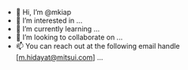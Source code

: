- 👋 Hi, I’m @mkiap
- 👀 I’m interested in ...
- 🌱 I’m currently learning ...
- 💞️ I’m looking to collaborate on ...
- 📫 You can reach out at the following email handle [m.hidayat@mitsui.com] ...

<!---
mkiap/mkiap is a ✨ special ✨ repository because its `README.md` (this file) appears on your GitHub profile.
You can click the Preview link to take a look at your changes.
--->
